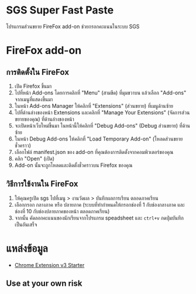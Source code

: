 # SGS Super Fast Paste
โปรแกรมส่วนขยาย FireFox add-on ช่วยกรอกคะแนนในระบบ SGS

# FireFox add-on
## การติดตั้งใน FireFox
1. เปิด Firefox ขึ้นมา
2. ไปที่หน้า Add-ons โดยการคลิกที่ "Menu" (สามขีด) ที่มุมขวาบน แล้วเลือก "Add-ons" จากเมนูที่แสดงขึ้นมา
3. ในหน้า Add-ons Manager ให้คลิกที่ "Extensions" (ส่วนขยาย) ที่เมนูด้านซ้าย
4. ไปที่ด้านล่างของหน้า Extensions และคลิกที่ "Manage Your Extensions" (จัดการส่วนขยายของคุณ) ที่ด้านล่างของหน้า
5. จะเปิดหน้าเว็บใหม่ขึ้นมา ในหน้านี้ให้คลิกที่ "Debug Add-ons" (Debug ส่วนขยาย) ที่ด้านซ้าย
6. ในหน้า Debug Add-ons ให้คลิกที่ "Load Temporary Add-on" (โหลดส่วนขยายชั่วคราว)
7. เลือกไฟล์ manifest.json ของ add-on ที่คุณต้องการติดตั้งจากคอมพิวเตอร์ของคุณ
8. คลิก "Open" (เปิด)
9. Add-on นั้นจะถูกโหลดและติดตั้งชั่วคราวบน Firefox ของคุณ

## วิธีการใช้งานใน FireFox

1. ให้คุณครูเปิด sgs ไปที่เมนู > งานวัดผล > บันทึกผลการเรียน ตลอดภาคเรียน
2. เลือกกรอก กลางภาค หรือ ปลายภาค (ระบบที่ทำกำหนดให้กรอกช่องที่ 1 กับช่องกลางภาค และ ช่องที่ 10 กับช่องปลายภาคของหน้า ตลอดภาคเรียน)
2. จากนั้น คัดลอกคะแนนของนักเรียนจากโปรแกรม speadsheet และ `ctrl+v` กดปุ่มบันทึก เป็นอันเสร็จ

# แหล่งข้อมูล
- [Chrome Extension v3 Starter](https://github.com/SimGus/chrome-extension-v3-starter/tree/master)

## Use at your own risk
